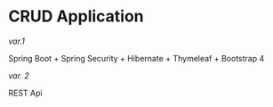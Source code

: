 # **CRUD Application**

_var.1_

Spring Boot + Spring Security + Hibernate + Thymeleaf + Bootstrap 4

_var. 2_

REST Api